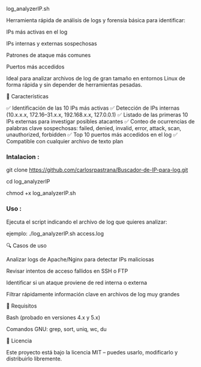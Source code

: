 log_analyzerIP.sh

Herramienta rápida de análisis de logs y forensia básica para identificar:

IPs más activas en el log

IPs internas y externas sospechosas

Patrones de ataque más comunes

Puertos más accedidos

Ideal para analizar archivos de log de gran tamaño en entornos Linux de forma rápida y sin depender de herramientas pesadas.

🚀 Características

✅ Identificación de las 10 IPs más activas
✅ Detección de IPs internas (10.x.x.x, 172.16–31.x.x, 192.168.x.x, 127.0.0.1)
✅ Listado de las primeras 10 IPs externas para investigar posibles atacantes
✅ Conteo de ocurrencias de palabras clave sospechosas: failed, denied, invalid, error, attack, scan, unauthorized, forbidden
✅ Top 10 puertos más accedidos en el log
✅ Compatible con cualquier archivo de texto plan

### Intalacion :

git clone https://github.com/carlosrpastrana/Buscador-de-IP-para-log.git

cd log_analyzerIP

chmod +x log_analyzerIP.sh

### Uso :

Ejecuta el script indicando el archivo de log que quieres analizar:

ejemplo: ./log_analyzerIP.sh access.log

🔍 Casos de uso

Analizar logs de Apache/Nginx para detectar IPs maliciosas

Revisar intentos de acceso fallidos en SSH o FTP

Identificar si un ataque proviene de red interna o externa

Filtrar rápidamente información clave en archivos de log muy grandes

📄 Requisitos

Bash (probado en versiones 4.x y 5.x)

Comandos GNU: grep, sort, uniq, wc, du

📜 Licencia

Este proyecto está bajo la licencia MIT – puedes usarlo, modificarlo y distribuirlo libremente.

